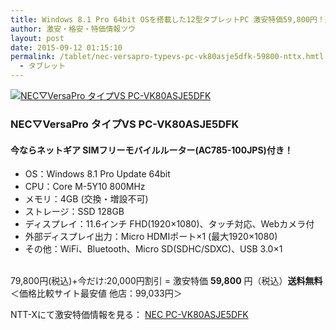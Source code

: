 ```yaml
---
title: Windows 8.1 Pro 64bit OSを搭載した12型タブレットPC 激安特価59,800円！送料無料！
author: 激安・格安・特価情報ツウ
layout: post
date: 2015-09-12 01:15:10
permalink: /tablet/nec-versapro-typevs-pc-vk80asje5dfk-59800-nttx.hmtl
  - タブレット
---
```

<div class="img-bg2 img_L">
  <a href="http://px.a8.net/svt/ejp?a8mat=ZYP6S+8IMA3E+S1Q+BWGDT&#038;a8ejpredirect=http://nttxstore.jp/_II_C-14885849" target="_blank"><img border="0" alt="NEC▽VersaPro タイプVS PC-VK80ASJE5DFK" src="http://image.nttxstore.jp/l2_images/C/C-/C-14885849.jpg" data-recalc-dims="1" /></a>
</div>

### NEC▽VersaPro タイプVS PC-VK80ASJE5DFK
#### 今ならネットギア SIMフリーモバイルルーター(AC785-100JPS)付き！
<!--more-->

* OS：Windows 8.1 Pro Update 64bit
* CPU：Core M-5Y10 800MHz
* メモリ：4GB (交換・増設不可)
* ストレージ：SSD 128GB
* ディスプレイ：11.6インチ FHD(1920×1080)、タッチ対応、Webカメラ付
* 外部ディスプレイ出力：Micro HDMIポート×1 (最大1920×1080)
* その他：WiFi、Bluetooth、Micro SD(SDHC/SDXC)、USB 3.0×1

<br clear="all" />79,800円(税込)+今だけ:20,000円割引 = 激安特価 <span class="tokka-price"><strong>59,800</strong></span> 円（税込）**送料無料**
＜価格比較サイト最安値 他店：99,033円＞

NTT-Xにて激安特価情報を見る： <a href="http://px.a8.net/svt/ejp?a8mat=ZYP6S+8IMA3E+S1Q+BWGDT&#038;a8ejpredirect=http://nttxstore.jp/_II_C-14885849" target="_blank"><span class="fs150p">NEC PC-VK80ASJE5DFK</span></a>